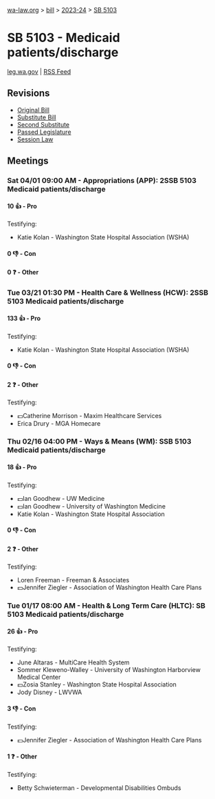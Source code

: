 [wa-law.org](/) > [bill](/bill/) > [2023-24](/bill/2023-24/) > [SB 5103](/bill/2023-24/sb/5103/)

# SB 5103 - Medicaid patients/discharge
[leg.wa.gov](https://app.leg.wa.gov/billsummary?BillNumber=5103&Year=2023&Initiative=false) | [RSS Feed](./rss.xml)

## Revisions
* [Original Bill](1/)
* [Substitute Bill](S/)
* [Second Substitute](S2/)
* [Passed Legislature](S2.PL/)
* [Session Law](S2.SL/)

## Meetings
### Sat 04/01 09:00 AM - Appropriations (APP): 2SSB 5103 Medicaid patients/discharge
#### 10 👍 - Pro
Testifying:
* Katie Kolan - Washington State Hospital Association (WSHA)

#### 0 👎 - Con

#### 0 ❓ - Other

### Tue 03/21 01:30 PM - Health Care & Wellness (HCW): 2SSB 5103 Medicaid patients/discharge
#### 133 👍 - Pro
Testifying:
* Katie Kolan - Washington State Hospital Association (WSHA)

#### 0 👎 - Con

#### 2 ❓ - Other
Testifying:
* 💵Catherine Morrison - Maxim Healthcare Services
* Erica Drury - MGA Homecare

### Thu 02/16 04:00 PM - Ways & Means (WM): SSB 5103 Medicaid patients/discharge
#### 18 👍 - Pro
Testifying:
* 💵Ian Goodhew - UW Medicine
* 💵Ian Goodhew - University of Washington Medicine
* Katie Kolan - Washington State Hospital Association

#### 0 👎 - Con

#### 2 ❓ - Other
Testifying:
* Loren Freeman - Freeman & Associates
* 💵Jennifer Ziegler - Association of Washington Health Care Plans

### Tue 01/17 08:00 AM - Health & Long Term Care (HLTC): SB 5103 Medicaid patients/discharge
#### 26 👍 - Pro
Testifying:
* June Altaras - MultiCare Health System
* Sommer Kleweno-Walley - University of Washington Harborview Medical Center
* 💵Zosia Stanley - Washington State Hospital Association
* Jody Disney - LWVWA

#### 3 👎 - Con
Testifying:
* 💵Jennifer Ziegler - Association of Washington Health Care Plans

#### 1 ❓ - Other
Testifying:
* Betty Schwieterman - Developmental Disabilities Ombuds
